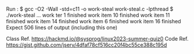 Run :
$ gcc -O2 -Wall -std=c11 -o work-steal work-steal.c -lpthread
$ ./work-steal
...
work ter 1 finished
work item 10 finished
work item 11 finished
work item 14 finished
work item 6 finished
work item 16 finished
Expect 506 lines of output (including this one)

Class Ref. https://hackmd.io/@sysprog/linux2023-summer-quiz0
Code Ref. https://gist.github.com/jserv/4dfaf78cf516cc20f4bc55ce388c195d